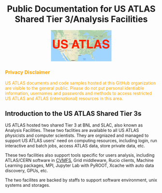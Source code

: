 # <center>Public Documentation for US ATLAS Shared Tier 3/Analysis Facilities</center>

<center><img src="USATLAS.png" width="200"/></center>

### <span style="color:orange">Privacy Disclaimer</span>
<span style="color:orange">US ATLAS documents and code samples hosted at this GitHub 
  organization are visible to the
general public. Please do not put personal identiable information, usernames and passwords
and methods to access restricted US ATLAS and ATLAS (international) resources in this area.
</span>

## Introduction to the US ATLAS Shared Tier 3s
US ATLAS hosted two shared Tier 3 at BNL and SLAC, also known as Analysis Facilities. These
two faclities are available to all US ATLAS physicists and computer scientists. They are
orgniazed and managed to support US ATLAS users' need on computing resources, including login,
run interactive and batch jobs, access ATLAS data, store private data, etc.

These two facilities also support tools specific for users analysis, including ATLAS/CERN
software in [CVMFS](/cvmfs), Grid middleware, Rucio clients, Machine Learning packages, MPI, Jupyter
Lab with PyROOT, Xcache with auto data discovery, GPUs, etc.

The two facilites are backed by staffs to support software environment, unix systems and
storages.
